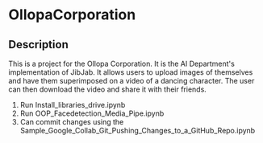 # OllopaCorporation

## Description

This is a project for the Ollopa Corporation. It is the AI Department's implementation of JibJab. It allows users to upload images of themselves and have them superimposed on a video of a dancing character. The user can then download the video and share it with their friends.

<ol>
  <li>Run Install_libraries_drive.ipynb</li>
  <li>Run OOP_Facedetection_Media_Pipe.ipynb</li>
  <li>Can commit changes using the Sample_Google_Collab_Git_Pushing_Changes_to_a_GitHub_Repo.ipynb</li>
</ol>
 
